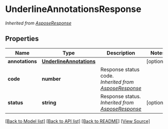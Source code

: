 ﻿# UnderlineAnnotationsResponse


*Inherited from [AsposeResponse](AsposeResponse.md)*
## Properties
Name | Type | Description | Notes
------------ | ------------- | ------------- | -------------
**annotations** | [**UnderlineAnnotations**](UnderlineAnnotations.md) |  | [optional]
**code** | **number** | Response status code.<br />*Inherited from [AsposeResponse](AsposeResponse.md)* | 
**status** | **string** | Response status.<br />*Inherited from [AsposeResponse](AsposeResponse.md)* | [optional]

[[Back to Model list]](../README.md#documentation-for-models) [[Back to API list]](../README.md#documentation-for-api-endpoints) [[Back to README]](../README.md) [[View Source]](../src/models/underlineAnnotationsResponse.ts)

